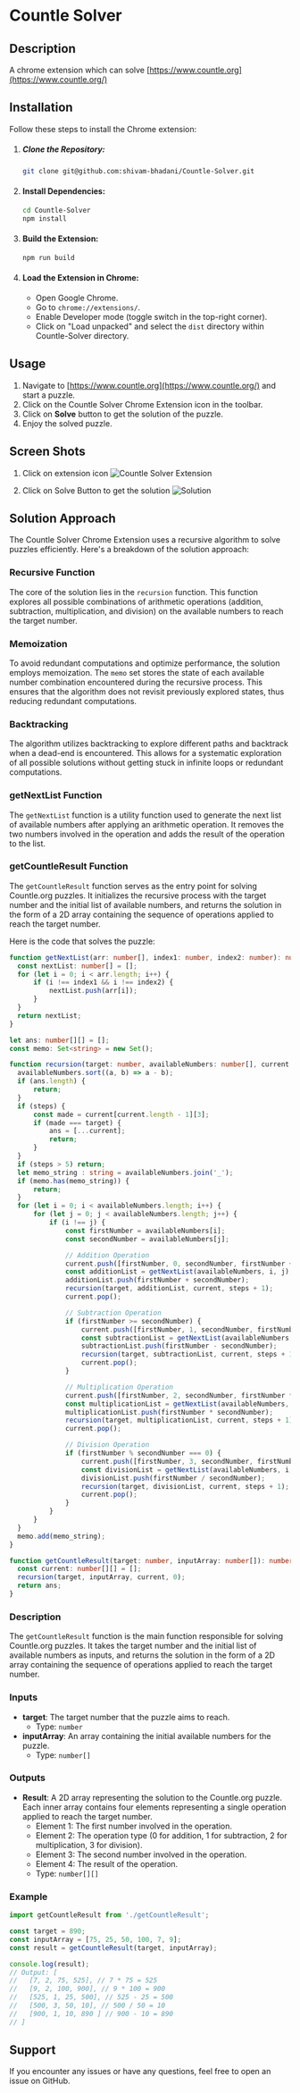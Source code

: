 # Countle Solver

## Description
A chrome extension which can solve [https://www.countle.org](https://www.countle.org/)

## Installation
Follow these steps to install the Chrome extension:
1. ##### Clone the Repository:
   ```bash
   git clone git@github.com:shivam-bhadani/Countle-Solver.git
   ```

2. #### Install Dependencies:
   ```bash
   cd Countle-Solver
   npm install
   ```

3. #### Build the Extension:
   ```bash
   npm run build
   ```

4. #### Load the Extension in Chrome:
   * Open Google Chrome.
   * Go to `chrome://extensions/`.
   * Enable Developer mode (toggle switch in the top-right corner).
   * Click on "Load unpacked" and select the `dist` directory within Countle-Solver directory.

## Usage
1. Navigate to [https://www.countle.org](https://www.countle.org/) and start a puzzle.
2. Click on the Countle Solver Chrome Extension icon in the toolbar.
3. Click on **Solve** button to get the solution of the puzzle.
4. Enjoy the solved puzzle.

## Screen Shots

1. Click on extension icon
![Countle Solver Extension](https://github.com/shivam-bhadani/Countle-Solver/assets/86145793/e48181d1-8d01-4a72-b5dc-1c0131b75826)

2. Click on Solve Button to get the solution
![Solution](https://github.com/shivam-bhadani/Countle-Solver/assets/86145793/8d5f2714-2d75-4ff9-9fd9-f0552f6d1b89)


## Solution Approach
The Countle Solver Chrome Extension uses a recursive algorithm to solve puzzles efficiently. Here's a breakdown of the solution approach:

### Recursive Function
The core of the solution lies in the `recursion` function. This function explores all possible combinations of arithmetic operations (addition, subtraction, multiplication, and division) on the available numbers to reach the target number.

### Memoization
To avoid redundant computations and optimize performance, the solution employs memoization. The `memo` set stores the state of each available number combination encountered during the recursive process. This ensures that the algorithm does not revisit previously explored states, thus reducing redundant computations.

### Backtracking
The algorithm utilizes backtracking to explore different paths and backtrack when a dead-end is encountered. This allows for a systematic exploration of all possible solutions without getting stuck in infinite loops or redundant computations.

### getNextList Function
The `getNextList` function is a utility function used to generate the next list of available numbers after applying an arithmetic operation. It removes the two numbers involved in the operation and adds the result of the operation to the list.

### getCountleResult Function
The `getCountleResult` function serves as the entry point for solving Countle.org puzzles. It initializes the recursive process with the target number and the initial list of available numbers, and returns the solution in the form of a 2D array containing the sequence of operations applied to reach the target number.

Here is the code that solves the puzzle:
```typescript
function getNextList(arr: number[], index1: number, index2: number): number[] {
  const nextList: number[] = [];
  for (let i = 0; i < arr.length; i++) {
      if (i !== index1 && i !== index2) {
          nextList.push(arr[i]);
      }
  }
  return nextList;
}

let ans: number[][] = [];
const memo: Set<string> = new Set();

function recursion(target: number, availableNumbers: number[], current: number[][], steps: number): void {
  availableNumbers.sort((a, b) => a - b);
  if (ans.length) {
      return;
  }
  if (steps) {
      const made = current[current.length - 1][3];
      if (made === target) {
          ans = [...current];
          return;
      }
  }
  if (steps > 5) return;
  let memo_string : string = availableNumbers.join('_');
  if (memo.has(memo_string)) {
      return;
  }
  for (let i = 0; i < availableNumbers.length; i++) {
      for (let j = 0; j < availableNumbers.length; j++) {
          if (i !== j) {
              const firstNumber = availableNumbers[i];
              const secondNumber = availableNumbers[j];

              // Addition Operation
              current.push([firstNumber, 0, secondNumber, firstNumber + secondNumber]);
              const additionList = getNextList(availableNumbers, i, j);
              additionList.push(firstNumber + secondNumber);
              recursion(target, additionList, current, steps + 1);
              current.pop();

              // Subtraction Operation
              if (firstNumber >= secondNumber) {
                  current.push([firstNumber, 1, secondNumber, firstNumber - secondNumber]);
                  const subtractionList = getNextList(availableNumbers, i, j);
                  subtractionList.push(firstNumber - secondNumber);
                  recursion(target, subtractionList, current, steps + 1);
                  current.pop();
              }

              // Multiplication Operation
              current.push([firstNumber, 2, secondNumber, firstNumber * secondNumber]);
              const multiplicationList = getNextList(availableNumbers, i, j);
              multiplicationList.push(firstNumber * secondNumber);
              recursion(target, multiplicationList, current, steps + 1);
              current.pop();

              // Division Operation
              if (firstNumber % secondNumber === 0) {
                  current.push([firstNumber, 3, secondNumber, firstNumber / secondNumber]);
                  const divisionList = getNextList(availableNumbers, i, j);
                  divisionList.push(firstNumber / secondNumber);
                  recursion(target, divisionList, current, steps + 1);
                  current.pop();
              }
          }
      }
  }
  memo.add(memo_string);
}

function getCountleResult(target: number, inputArray: number[]): number[][] {
  const current: number[][] = [];
  recursion(target, inputArray, current, 0);
  return ans;
}
```
### Description
The `getCountleResult` function is the main function responsible for solving Countle.org puzzles. It takes the target number and the initial list of available numbers as inputs, and returns the solution in the form of a 2D array containing the sequence of operations applied to reach the target number.

### Inputs
- **target**: The target number that the puzzle aims to reach.
  - Type: `number`
- **inputArray**: An array containing the initial available numbers for the puzzle.
  - Type: `number[]`

### Outputs
- **Result**: A 2D array representing the solution to the Countle.org puzzle. Each inner array contains four elements representing a single operation applied to reach the target number.
  - Element 1: The first number involved in the operation.
  - Element 2: The operation type (0 for addition, 1 for subtraction, 2 for multiplication, 3 for division).
  - Element 3: The second number involved in the operation.
  - Element 4: The result of the operation.
  - Type: `number[][]`
 
### Example
```typescript
import getCountleResult from './getCountleResult';

const target = 890;
const inputArray = [75, 25, 50, 100, 7, 9];
const result = getCountleResult(target, inputArray);

console.log(result);
// Output: [
//   [7, 2, 75, 525], // 7 * 75 = 525
//   [9, 2, 100, 900], // 9 * 100 = 900
//   [525, 1, 25, 500], // 525 - 25 = 500
//   [500, 3, 50, 10], // 500 / 50 = 10
//   [900, 1, 10, 890 ] // 900 - 10 = 890
// ]
```

## Support
If you encounter any issues or have any questions, feel free to open an issue on GitHub.

